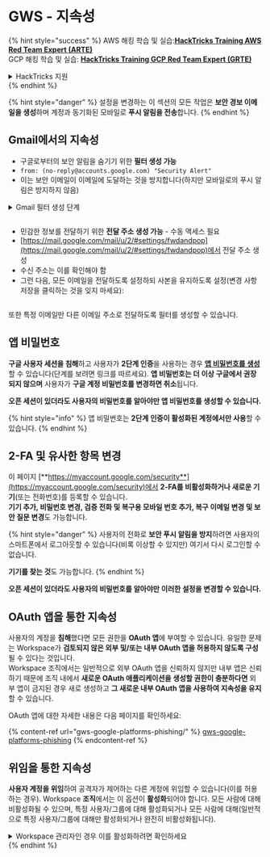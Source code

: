 # GWS - 지속성

{% hint style="success" %}
AWS 해킹 학습 및 실습:<img src="/.gitbook/assets/image.png" alt="" data-size="line">[**HackTricks Training AWS Red Team Expert (ARTE)**](https://training.hacktricks.xyz/courses/arte)<img src="/.gitbook/assets/image.png" alt="" data-size="line">\
GCP 해킹 학습 및 실습: <img src="/.gitbook/assets/image (2).png" alt="" data-size="line">[**HackTricks Training GCP Red Team Expert (GRTE)**<img src="/.gitbook/assets/image (2).png" alt="" data-size="line">](https://training.hacktricks.xyz/courses/grte)

<details>

<summary>HackTricks 지원</summary>

* [**구독 요금제**](https://github.com/sponsors/carlospolop)를 확인하세요!
* 💬 [**디스코드 그룹**](https://discord.gg/hRep4RUj7f) 또는 [**텔레그램 그룹**](https://t.me/peass)에 **가입**하거나 **트위터** 🐦 [**@hacktricks\_live**](https://twitter.com/hacktricks\_live)**를 팔로우**하세요.
* [**HackTricks**](https://github.com/carlospolop/hacktricks) 및 [**HackTricks Cloud**](https://github.com/carlospolop/hacktricks-cloud) 깃헙 레포지토리로 PR을 제출하여 해킹 요령을 공유하세요.

</details>
{% endhint %}

{% hint style="danger" %}
설정을 변경하는 이 섹션의 모든 작업은 **보안 경보 이메일을 생성**하며 계정과 동기화된 모바일로 **푸시 알림을 전송**합니다.
{% endhint %}

## **Gmail에서의 지속성**

* 구글로부터의 보안 알림을 숨기기 위한 **필터 생성 가능**
* `from: (no-reply@accounts.google.com) "Security Alert"`
* 이는 보안 이메일이 이메일에 도달하는 것을 방지합니다(하지만 모바일로의 푸시 알림은 방지하지 않음)

<details>

<summary>Gmail 필터 생성 단계</summary>

([여기](https://support.google.com/mail/answer/6579)에서의 지침)

1. [Gmail](https://mail.google.com/)을 엽니다.
2. 상단의 검색 상자에서 **검색 옵션 표시**를 클릭합니다 ![photos tune](https://lh3.googleusercontent.com/cD6YR\_YvqXqNKxrWn2NAWkV6tjJtg8vfvqijKT1\_9zVCrl2sAx9jROKhLqiHo2ZDYTE=w36) .
3. 검색 기준을 입력합니다. 검색이 올바르게 작동하는지 확인하려면 **검색**을 클릭하여 나타나는 이메일을 확인하세요.
4. 검색 창 하단에서 **필터 생성**을 클릭합니다.
5. 필터가 수행할 작업을 선택합니다.
6. **필터 생성**을 클릭합니다.

현재 필터를 확인하려면([https://mail.google.com/mail/u/0/#settings/filters](https://mail.google.com/mail/u/0/#settings/filters))에서 삭제할 수 있습니다.

</details>

<figure><img src="../../.gitbook/assets/image (331).png" alt=""><figcaption></figcaption></figure>

* 민감한 정보를 전달하기 위한 **전달 주소 생성 가능** - 수동 액세스 필요
* [https://mail.google.com/mail/u/2/#settings/fwdandpop](https://mail.google.com/mail/u/2/#settings/fwdandpop)에서 전달 주소 생성
* 수신 주소는 이를 확인해야 함
* 그런 다음, 모든 이메일을 전달하도록 설정하되 사본을 유지하도록 설정(변경 사항 저장을 클릭하는 것을 잊지 마세요):

<figure><img src="../../.gitbook/assets/image (332).png" alt=""><figcaption></figcaption></figure>

또한 특정 이메일만 다른 이메일 주소로 전달하도록 필터를 생성할 수 있습니다.

## 앱 비밀번호

**구글 사용자 세션을 침해**하고 사용자가 **2단계 인증**을 사용하는 경우 [**앱 비밀번호를 생성**](https://support.google.com/accounts/answer/185833?hl=en)할 수 있습니다(단계를 보려면 링크를 따르세요). **앱 비밀번호는 더 이상 구글에서 권장되지 않으며** 사용자가 **구글 계정 비밀번호를 변경하면 취소**됩니다.

**오픈 세션이 있더라도 사용자의 비밀번호를 알아야만 앱 비밀번호를 생성할 수 있습니다.**

{% hint style="info" %}
앱 비밀번호는 **2단계 인증이 활성화된 계정에서만 사용**할 수 있습니다.
{% endhint %}

## 2-FA 및 유사한 항목 변경

이 페이지 [**https://myaccount.google.com/security**](https://myaccount.google.com/security)에서 **2-FA를 비활성화하거나 새로운 기기**(또는 전화번호)를 등록할 수 있습니다.\
**기기 추가, 비밀번호 변경, 검증 전화 및 복구용 모바일 번호 추가, 복구 이메일 변경 및 보안 질문 변경**도 가능합니다.

{% hint style="danger" %}
사용자의 전화로 **보안 푸시 알림을 방지**하려면 사용자의 스마트폰에서 로그아웃할 수 있습니다(비록 이상할 수 있지만) 여기서 다시 로그인할 수 없습니다.

**기기를 찾는 것**도 가능합니다.
{% endhint %}

**오픈 세션이 있더라도 사용자의 비밀번호를 알아야만 이러한 설정을 변경할 수 있습니다.**

## OAuth 앱을 통한 지속성

사용자의 계정을 **침해**했다면 모든 권한을 **OAuth 앱**에 부여할 수 있습니다. 유일한 문제는 Workspace가 **검토되지 않은 외부 및/또는 내부 OAuth 앱을 허용하지 않도록 구성**될 수 있다는 것입니다.\
Workspace 조직에서는 일반적으로 외부 OAuth 앱을 신뢰하지 않지만 내부 앱은 신뢰하기 때문에 조직 내에서 **새로운 OAuth 애플리케이션을 생성할 권한이 충분하다면** 외부 앱이 금지된 경우 새로 생성하고 **그 새로운 내부 OAuth 앱을 사용하여 지속성을 유지**할 수 있습니다.

OAuth 앱에 대한 자세한 내용은 다음 페이지를 확인하세요:

{% content-ref url="gws-google-platforms-phishing/" %}
[gws-google-platforms-phishing](gws-google-platforms-phishing/)
{% endcontent-ref %}

## 위임을 통한 지속성

**사용자 계정을 위임**하여 공격자가 제어하는 다른 계정에 위임할 수 있습니다(이를 허용하는 경우). Workspace **조직**에서는 이 옵션이 **활성화**되어야 합니다. 모든 사람에 대해 비활성화될 수 있으며, 특정 사용자/그룹에 대해 활성화되거나 모든 사람에 대해(일반적으로 특정 사용자/그룹에 대해만 활성화되거나 완전히 비활성화됩니다).

<details>

<summary>Workspace 관리자인 경우 이를 활성화하려면 확인하세요</summary>

(문서에서 [복사된 정보](https://support.google.com/a/answer/7223765))

조직(예: 직장 또는 학교)의 관리자로서 사용자가 Gmail 계정에 대한 액세스를 위임할 수 있는지 여부를 제어할 수 있습니다. 모든 사람이 계정을 위임할 수 있도록 허용할 수 있습니다. 또는 특정 부서의 사람들만 위임 설정을 할 수 있도록 할 수 있습니다. 예를 들어:

* 행정 보조 역할을 Gmail 계정에 대리자로 추가하여 그들이 당신을 대신하여 이메일을 읽고 보낼 수 있도록 합니다.
* 그룹(예: 판매 부서)을 그룹으로 추가하여 모든 사람이 하나의 Gmail 계정에 액세스할 수 있도록 합니다.

사용자는 도메인이나 조직 단위에 관계없이 동일한 조직 내 다른 사용자에게만 액세스를 위임할 수 있습니다.

### 위임 제한 및 제한사항

* **Google 그룹에 메일함 액세스 권한 부여** 옵션: 이 옵션을 사용하려면 위임된 계정의 OU 및 각 그룹 구성원의 OU에 대해 활성화해야 합니다. 이 옵션이 활성화되지 않은 OU에 속한 그룹 구성원은 위임된 계정에 액세스할 수 없습니다.
* 일반적인 사용에서 40명의 위임 사용자가 동시에 Gmail 계정에 액세스할 수 있습니다. 하나 이상의 대리인이 평균 이상으로 사용하는 경우 이 숫자가 줄어들 수 있습니다.
* Gmail을 자주 액세스하는 자동화 프로세스는 동시에 계정에 액세스할 수 있는 대리자 수를 줄일 수도 있습니다. 이러한 프로세스에는 Gmail을 자주 액세스하는 API 또는 브라우저 확장 프로그램이 포함됩니다.
* 단일 Gmail 계정은 최대 1,000명의 고유한 대리자를 지원합니다. 그룹은 제한에 대한 하나의 대리자로 계산됩니다.
* 위임은 Gmail 계정의 제한을 증가시키지 않습니다. 위임된 사용자가 있는 Gmail 계정은 표준 Gmail 계정 제한 및 정책을 따릅니다. 자세한 내용은 [Gmail 제한 및 정책](https://support.google.com/a/topic/28609)을 참조하세요.
### 단계 1: 사용자의 Gmail 대리자 기능 켜기

**시작하기 전에:** 특정 사용자에게 설정을 적용하려면 [조직 단위](https://support.google.com/a/topic/1227584)에 그들의 계정을 넣으십시오.

1. [로그인](https://admin.google.com/)하여 [Google Admin 콘솔](https://support.google.com/a/answer/182076)에 로그인합니다.
   
   현재 계정 CarlosPolop@gmail.com이 아닌 _관리자 계정_으로 로그인합니다.
   
2. 관리자 콘솔에서 메뉴로 이동합니다 ![](https://storage.googleapis.com/support-kms-prod/JxKYG9DqcsormHflJJ8Z8bHuyVI5YheC0lAp)![그리고](https://storage.googleapis.com/support-kms-prod/Th2Tx0uwPMOhsMPn7nRXMUo3vs6J0pto2DTn) **앱**![그리고](https://storage.googleapis.com/support-kms-prod/Th2Tx0uwPMOhsMPn7nRXMUo3vs6J0pto2DTn)**Google Workspace**![그리고](https://storage.googleapis.com/support-kms-prod/Th2Tx0uwPMOhsMPn7nRXMUo3vs6J0pto2DTn)**Gmail**![그리고](https://storage.googleapis.com/support-kms-prod/Th2Tx0uwPMOhsMPn7nRXMUo3vs6J0pto2DTn)**사용자 설정**.
   
3. 모든 사용자에게 설정을 적용하려면 상위 조직 단위를 선택한 채로 둡니다. 그렇지 않으면 하위 [조직 단위](https://support.google.com/a/topic/1227584)를 선택합니다.
4. **메일 대리자**를 클릭합니다.
5. **도메인 내의 다른 사용자에게 메일함에 대한 액세스를 위임할 수 있도록 허용** 상자를 확인합니다.
6. (선택 사항) 사용자가 계정에서 보낸 위임된 메시지에 포함될 발신자 정보를 지정하도록 허용하려면 **이 설정을 사용자가 사용자 정의할 수 있도록 허용** 상자를 확인합니다.
7. 대리자가 보낸 메시지에 포함될 기본 발신자 정보 옵션을 선택합니다:&#x20;
   * **계정 소유자 및 이메일 보낸 대리자 표시**—메시지에는 Gmail 계정 소유자와 대리자의 이메일 주소가 포함됩니다.
   * **계정 소유자만 표시**—메시지에는 Gmail 계정 소유자의 이메일 주소만 포함됩니다. 대리자 이메일 주소는 포함되지 않습니다.
8. (선택 사항) 사용자가 그룹을 그룹으로 추가할 수 있도록 허용하려면 **사용자가 Google 그룹에 메일함 액세스 권한을 부여할 수 있도록 허용** 상자를 확인합니다.
9. **저장**을 클릭합니다. 하위 조직 단위를 구성한 경우 상위 조직 단위의 설정을 **상속**하거나 **재정의**할 수 있습니다.
10. (선택 사항) 다른 조직 단위에 대해 Gmail 대리자를 켜려면 단계 3~9를 반복합니다.

변경 사항은 최대 24시간이 소요될 수 있지만 일반적으로 더 빨리 발생합니다. [더 알아보기](https://support.google.com/a/answer/7514107)

### 단계 2: 사용자가 계정에 대리자 설정하기

대리자 기능을 켜면 사용자는 자신의 Gmail 설정으로 이동하여 대리자를 지정할 수 있습니다. 대리자는 사용자를 대신하여 메시지를 읽고 보내고 받을 수 있습니다. &#x20;

자세한 내용은 사용자에게 [이메일 위임 및 협업](https://support.google.com/a/users/answer/138350)을 안내하십시오.
* **해킹 트릭을 공유하려면 PR을 제출하여** [**HackTricks**](https://github.com/carlospolop/hacktricks) **및** [**HackTricks Cloud**](https://github.com/carlospolop/hacktricks-cloud) **깃허브 저장소에 제출하십시오.**

</details>
{% endhint %}

